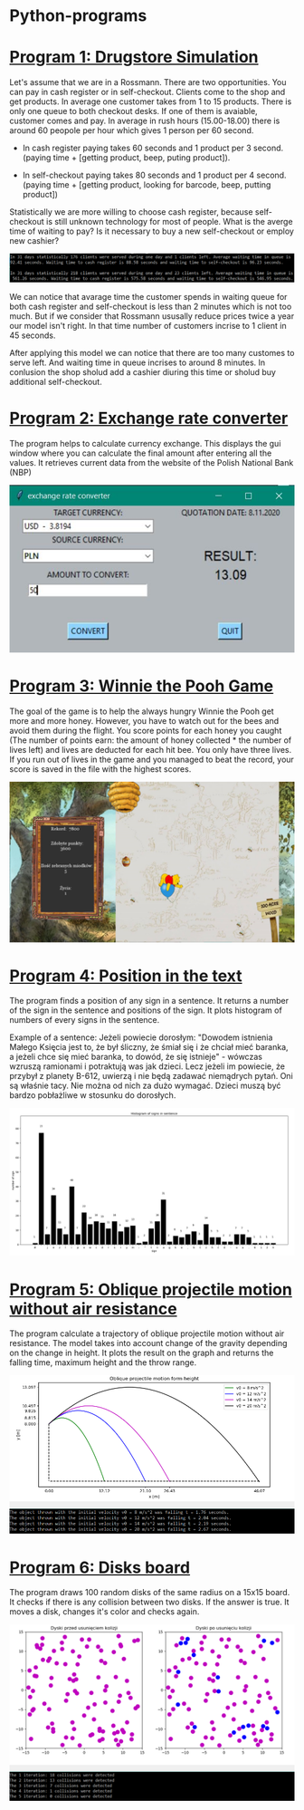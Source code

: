 # Python-programs

# [Program 1: Drugstore Simulation](https://github.com/JuneMaths/Python-programs/blob/main/Drugstore_queue_simulation/Drugstore_queue_simulation.py)

Let's assume that we are in a Rossmann. There are two opportunities. You can pay in cash register or in self-checkout. Clients come to the shop and get products. In average one customer takes from 1 to 15 products. There is only one queue to both checkout desks. If one of them is avaiable, customer comes and pay. In average in rush hours (15.00-18.00) there is around 60 peopole per hour which gives 1 person per 60 second.

- In cash register paying takes 60 seconds and 1 product per 3 second. 
(paying time + [getting product, beep, puting product]). 

- In self-checkout paying takes 80 seconds and 1 product per 4 second. 
(paying time + [getting product, looking for barcode, beep, putting product]) 

Statistically we are more willing to choose cash register, because self-checkout is still unknown technology for most of people. What is the averge time of waiting to pay? Is it necessary to buy a new self-checkout or employ new cashier?

![Queue](queue.PNG)

We can notice that avarage time the customer spends in waiting queue for both cash register and self-checkout is less than 2 minutes which is not too much. But if we consider that Rossmann ususally reduce prices twice a year our model isn't right. In that time number of customers incrise to 1 client in 45 seconds. 

After applying this model we can notice that there are too many customes to serve left. And waiting time in queue incrises to around 8 minutes. In conlusion the shop sholud add a cashier diuring this time or sholud buy additional self-checkout.

# [Program 2: Exchange rate converter](https://github.com/JuneMaths/Python-programs/blob/main/NBP_converter/nbp_converter.py)
The program helps to calculate currency exchange. This displays the gui window where you can calculate the final amount after entering all the values. It retrieves current data from the website of the Polish National Bank (NBP)

![NBP gui](nbp_converter.JPG)

# [Program 3: Winnie the Pooh Game](https://github.com/JuneMaths/Python-programs/blob/main/Game%20Winnie%20the%20Pooh/game.py)
The goal of the game is to help the always hungry Winnie the Pooh get more and more honey. However, you have to watch out for the bees and avoid them during the flight. 
You score points for each honey you caught (The number of points earn: the amount of honey collected * the number of lives left) and lives are deducted for each hit bee. You only have three lives. 
If you run out of lives in the game and you managed to beat the record, your score is saved in the file with the highest scores.

![Game board](game_board.PNG)

# [Program 4: Position in the text](https://github.com/J-data/Python-programs/blob/main/place_of_sign_in_string.py)
The program finds a position of any sign in a sentence. 
It returns a number of the sign in the sentence and positions of the sign.
It plots histogram of numbers of every signs in the sentence. 

Example of a sentence:
Jeżeli powiecie dorosłym: "Dowodem istnienia Małego Księcia jest to, że był śliczny, że śmiał się i że chciał mieć baranka, a jeżeli chce się mieć baranka, to dowód, że się istnieje" - wówczas wzruszą ramionami i potraktują was jak dzieci. Lecz jeżeli im powiecie, że przybył z planety B-612, uwierzą i nie będą zadawać niemądrych pytań. Oni są właśnie tacy. Nie można od nich za dużo wymagać. Dzieci muszą być bardzo pobłażliwe w stosunku do dorosłych. 

![Output Histogram](little_prince_sign_histogram.PNG)

# [Program 5: Oblique projectile motion without air resistance](https://github.com/JuneMaths/Python-programs/blob/main/oblique_projectile_motion.py)
The program calculate a trajectory of oblique projectile motion without air resistance. The model takes into account change of the gravity depending on the change in height. It plots the result on the graph and returns the falling time, maximum height and the throw range.

![Trajectory chart](oblique_projectile_motion.PNG)

# [Program 6: Disks board](https://github.com/JuneMaths/Python-programs/tree/main/Disks_board)
The program draws 100 random disks of the same radius on a 15x15 board. It checks if there is any collision between two disks. If the answer is true. It moves a disk, changes it's color and checks again. 

![Disks board](disks_100.PNG)
